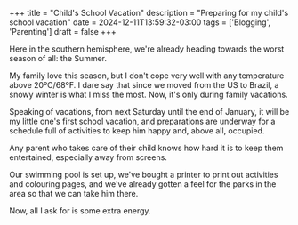 +++
title = "Child's School Vacation"
description = "Preparing for my child's school vacation"
date = 2024-12-11T13:59:32-03:00
tags = ['Blogging', 'Parenting']
draft = false
+++

Here in the southern hemisphere, we're already heading towards the worst season of all: the Summer.

My family love this season, but I don't cope very well with any temperature above 20ºC/68ºF. I dare say that since we moved from the US to Brazil, a snowy winter is what I miss the most. Now, it's only during family vacations.

Speaking of vacations, from next Saturday until the end of January, it will be my little one's first school vacation, and preparations are underway for a schedule full of activities to keep him happy and, above all, occupied.

Any parent who takes care of their child knows how hard it is to keep them entertained, especially away from screens.

Our swimming pool is set up, we've bought a printer to print out activities and colouring pages, and we've already gotten a feel for the parks in the area so that we can take him there.

Now, all I ask for is some extra energy.